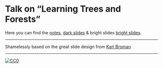 # Talk on &ldquo;Learning Trees and Forests&rdquo;

Here you can find the [notes](https://github.com/aaronpeikert/ForestEden/releases/download/seminar_beta/forest_withnotes.pdf), [dark slides](https://github.com/aaronpeikert/ForestEden/releases/download/seminar_beta/forest.pdf) & bright slides [bright slides](https://github.com/aaronpeikert/ForestEden/releases/download/seminar_beta/forest_bright.pdf).

---

Shamelessly based on the great slide design from [Karl Broman](https://github.com/kbroman/Talk_ReproRes)

---

[![CC0](http://i.creativecommons.org/p/zero/1.0/88x31.png)](http://creativecommons.org/publicdomain/zero/1.0/)
